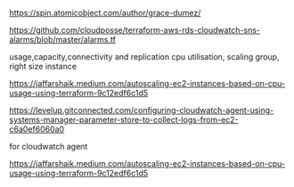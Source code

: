 https://spin.atomicobject.com/author/grace-dumez/


https://github.com/cloudposse/terraform-aws-rds-cloudwatch-sns-alarms/blob/master/alarms.tf


usage,capacity,connectivity and  replication
cpu utilisation, scaling group, right size instance


https://jaffarshaik.medium.com/autoscaling-ec2-instances-based-on-cpu-usage-using-terraform-9c12edf6c1d5


https://levelup.gitconnected.com/configuring-cloudwatch-agent-using-systems-manager-parameter-store-to-collect-logs-from-ec2-c6a0ef6060a0

for  cloudwatch agent


https://jaffarshaik.medium.com/autoscaling-ec2-instances-based-on-cpu-usage-using-terraform-9c12edf6c1d5

